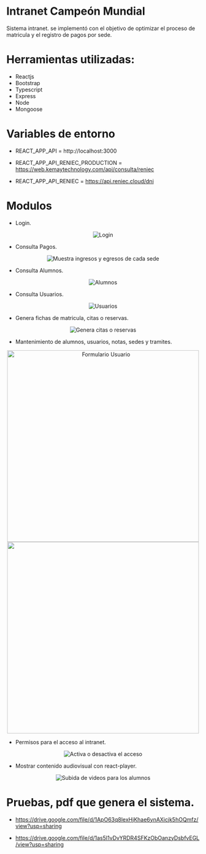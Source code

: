 # Intranet Campeón Mundial

Sistema intranet. se implementó con el objetivo de optimizar el proceso de matricula y el registro de pagos por sede.

# Herramientas utilizadas:

- Reactjs
- Bootstrap
- Typescript
- Express
- Node
- Mongoose

# Variables de entorno

- REACT_APP_API = http://localhost:3000

- REACT_APP_API_RENIEC_PRODUCTION = https://web.kemaytechnology.com/api/consulta/reniec

- REACT_APP_API_RENIEC = https://api.reniec.cloud/dni

# Modulos

- Login.

<p align="center">
  <img src="https://i.ibb.co/FHSFZyF/Login.png" title="Login">
</p>

- Consulta Pagos.
<p align="center">
  <img src="https://i.ibb.co/VNGJFQJ/Caja.png" title="Muestra ingresos y egresos de cada sede">
</p>

- Consulta Alumnos.

<p align="center">
  <img src="https://i.ibb.co/5BLrHk9/Lista-Alumnos.png" title="Alumnos">
</p>

- Consulta Usuarios.

<p align="center">
  <img src="https://i.ibb.co/Ycct20F/Usuarios.png" title="Usuarios">
</p>

- Genera fichas de matricula, citas o reservas.

<p align="center">
  <img src="https://i.ibb.co/MRMncM9/Generar-Cita.png" title="Genera citas o reservas">
</p>

- Mantenimiento de alumnos, usuarios, notas, sedes y tramites.

<p align="center">
  <img src="https://i.ibb.co/pQjxRmn/Usuarios-Form.png" width="500" title="Formulario Usuario">
  <img src="https://i.ibb.co/yW9HRcC/Alumno-Form.png" width="500">
</p>

- Permisos para el acceso al intranet.

<p align="center">
  <img src="https://i.ibb.co/dp1v2yG/PERMISOS.png" title="Activa o desactiva el acceso">
</p>

- Mostrar contenido audiovisual con react-player.

<p align="center">
  <img src="https://i.ibb.co/jHspKVT/mostrar-Videos.png" title="Subida de videos para los alumnos">
</p>

# Pruebas, pdf que genera el sistema.

- https://drive.google.com/file/d/1ApO63q8lexHjKhae6ynAXicjk5hOQmfz/view?usp=sharing

- https://drive.google.com/file/d/1as5I1vDvYRDR4SFKzObOanzyDsbfvEGL/view?usp=sharing
